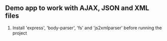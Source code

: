 ## Demo app to work with AJAX, JSON and XML files

1. Install 'express', 'body-parser', 'fs' and 'js2xmlparser' before running the project